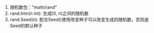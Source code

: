 1. 随机数包："math/rand"
2. rand.Intn(n int): 生成[0, n)之间的随机数
3. rand.Seed(n): 配合Seed()使用改变种子可以改变生成的随机数，否则是Seed的默认种子